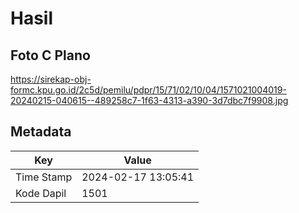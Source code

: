 # Hasil

## Foto C Plano

https://sirekap-obj-formc.kpu.go.id/2c5d/pemilu/pdpr/15/71/02/10/04/1571021004019-20240215-040615--489258c7-1f63-4313-a390-3d7dbc7f9908.jpg


## Metadata

| Key        | Value               |
| ---------- | ------------------- |
| Time Stamp | 2024-02-17 13:05:41 |
| Kode Dapil | 1501                |



